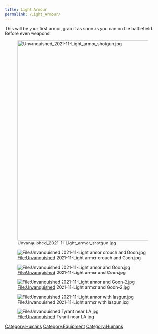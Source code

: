 ```yaml
---
title: Light Armour
permalink: /Light_Armour/
---
```


This will be your first armor, grab it as soon as you can on the
battlefield. Before even weapons!

<figure>
<img src="Unvanquished_2021-11-Light_armor_shotgun.jpg"
title="Unvanquished_2021-11-Light_armor_shotgun.jpg" width="650" />
<figcaption>Unvanquished_2021-11-Light_armor_shotgun.jpg</figcaption>
</figure>

<figure>
<img src="Unvanquished_2021-11-Light_armor_crouch_and_Goon.jpg"
title="File:Unvanquished 2021-11-Light armor crouch and Goon.jpg" />
<figcaption><a href="File:Unvanquished">File:Unvanquished</a>
2021-11-Light armor crouch and Goon.jpg</figcaption>
</figure>

<figure>
<img src="Unvanquished_2021-11-Light_armor_and_Goon.jpg"
title="File:Unvanquished 2021-11-Light armor and Goon.jpg" />
<figcaption><a href="File:Unvanquished">File:Unvanquished</a>
2021-11-Light armor and Goon.jpg</figcaption>
</figure>

<figure>
<img src="Unvanquished_2021-11-Light_armor_and_Goon-2.jpg"
title="File:Unvanquished 2021-11-Light armor and Goon-2.jpg" />
<figcaption><a href="File:Unvanquished">File:Unvanquished</a>
2021-11-Light armor and Goon-2.jpg</figcaption>
</figure>

<figure>
<img src="Unvanquished_2021-11-Light_armor_with_lasgun.jpg"
title="File:Unvanquished 2021-11-Light armor with lasgun.jpg" />
<figcaption><a href="File:Unvanquished">File:Unvanquished</a>
2021-11-Light armor with lasgun.jpg</figcaption>
</figure>

<figure>
<img src="Unvanquished_Tyrant_near_LA.jpg"
title="File:Unvanquished Tyrant near LA.jpg" />
<figcaption><a href="File:Unvanquished">File:Unvanquished</a> Tyrant
near LA.jpg</figcaption>
</figure>

[Category:Humans](Category:Humans "wikilink")
[Category:Equipment](Category:Equipment "wikilink")
[Category:Humans](Category:Humans "wikilink")